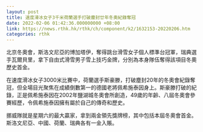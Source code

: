 ```yaml
---
layout: post
title: 速度滑冰女子3千米荷蘭選手打破塵封廿年冬奧紀錄奪冠
date: 2022-02-06 01:42:36.000000000 +08:00
link: https://news.rthk.hk/rthk/ch/component/k2/1632153-20220206.htm
categories: rthk
---
```


北京冬奧會，斯洛文尼亞的博加塔伊，奪得跳台滑雪女子個人標準台冠軍，瑞典選手瓦爾貝里，拿下自由式滑雪男子雪上技巧金牌，分別為本身隊伍奪得該項目冬奧歷史首金。

在速度滑冰女子3000米比賽中，荷蘭選手斯豪滕，打破塵封20年的冬奧會紀錄奪冠，但全場目光聚焦在成績倒數第一的德國老將佩希施泰因身上。斯豪滕打破的紀錄，正是佩希施泰因在2002年鹽湖城冬奧會所創造，49歲的年齡、八屆冬奧會參賽經歷，令佩希施泰因擁有屬於自己的傳奇和歷史。

挪威隊就是星期六的最大贏家，拿到兩金領先獎牌榜，其中包括本屆冬奧會首金。斯洛文尼亞、中國、荷蘭、瑞典各有一金入賬。
